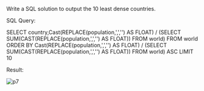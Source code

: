 Write a SQL solution to output the 10 least dense countries.



SQL Query:

SELECT country,Cast(REPLACE(population,',','') AS FLOAT) / 
(SELECT SUM(CAST(REPLACE(population,',','') AS FLOAT)) FROM world)
FROM world
ORDER BY Cast(REPLACE(population,',','') AS FLOAT) / 
(SELECT SUM(CAST(REPLACE(population,',','') AS FLOAT)) FROM world) ASC
LIMIT 10



Result:

![p7](/Users/petervukasin/Desktop/ISTA495/ISTA495/practicum/week-1/images/p7.png)